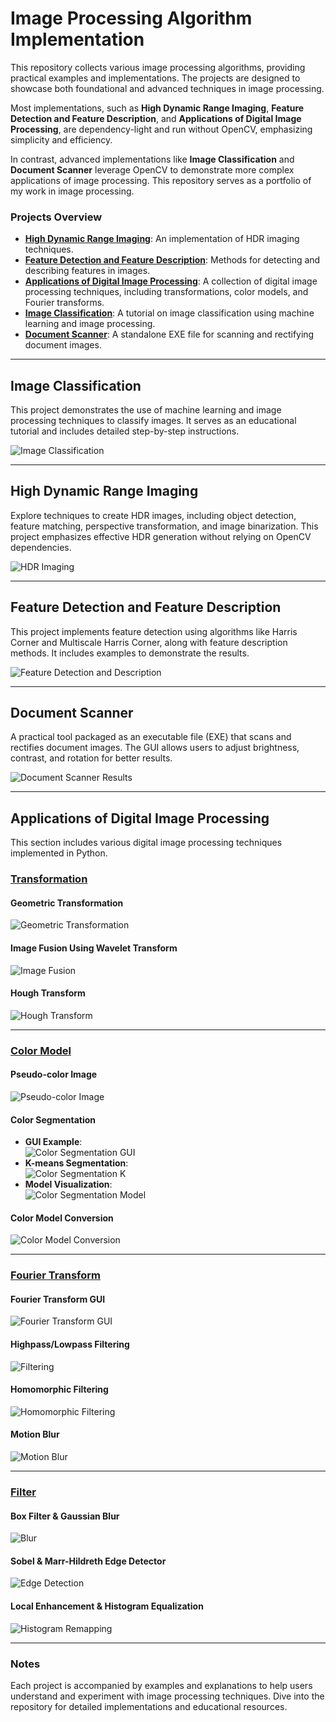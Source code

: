 # Image Processing Algorithm Implementation

This repository collects various image processing algorithms, providing practical examples and implementations. The projects are designed to showcase both foundational and advanced techniques in image processing. 

Most implementations, such as **High Dynamic Range Imaging**, **Feature Detection and Feature Description**, and **Applications of Digital Image Processing**, are dependency-light and run without OpenCV, emphasizing simplicity and efficiency. 

In contrast, advanced implementations like **Image Classification** and **Document Scanner** leverage OpenCV to demonstrate more complex applications of image processing. This repository serves as a portfolio of my work in image processing.


### Projects Overview
- **[High Dynamic Range Imaging](#high-dynamic-range-imaging)**: An implementation of HDR imaging techniques.
- **[Feature Detection and Feature Description](#feature-detection-and-feature-description)**: Methods for detecting and describing features in images.
- **[Applications of Digital Image Processing](#applications-of-digital-image-processing)**: A collection of digital image processing techniques, including transformations, color models, and Fourier transforms.
- **[Image Classification](#image-classification)**: A tutorial on image classification using machine learning and image processing.
- **[Document Scanner](#document-scanner)**: A standalone EXE file for scanning and rectifying document images.

---

## Image Classification

This project demonstrates the use of machine learning and image processing techniques to classify images. It serves as an educational tutorial and includes detailed step-by-step instructions.

![Image Classification](https://github.com/b07611031/Image-processing-algorithm-implementation/blob/main/Image-Classification/figures/framework.jpg)

---

## High Dynamic Range Imaging

Explore techniques to create HDR images, including object detection, feature matching, perspective transformation, and image binarization. This project emphasizes effective HDR generation without relying on OpenCV dependencies.

![HDR Imaging](https://github.com/b07611031/Image-processing-algorithm-implementation/blob/main/High-Dynamic-Range-Imaging/figures/HDR.jpg)

---

## Feature Detection and Feature Description

This project implements feature detection using algorithms like Harris Corner and Multiscale Harris Corner, along with feature description methods. It includes examples to demonstrate the results.

![Feature Detection and Description](https://github.com/b07611031/Image-processing-algorithm-implementation/blob/main/Feature-Detection-Description/figures/cat_patch.png)

---

## Document Scanner

A practical tool packaged as an executable file (EXE) that scans and rectifies document images. The GUI allows users to adjust brightness, contrast, and rotation for better results.

![Document Scanner Results](https://github.com/b07611031/Image-processing-algorithm-implementation/blob/main/Document-Scanner/figures/results.png)

---

## Applications of Digital Image Processing

This section includes various digital image processing techniques implemented in Python.

### [Transformation](https://github.com/b07611031/Image-processing-algorithm-implementation/blob/main/Applications-of-Digital-Image-Processing/C1HW06-2022/HW6_林雲_R11631012.pdf)

#### Geometric Transformation
![Geometric Transformation](https://github.com/b07611031/Image-processing-algorithm-implementation/blob/main/Applications-of-Digital-Image-Processing/figures/Geometric_Transformation.png)

#### Image Fusion Using Wavelet Transform
![Image Fusion](https://github.com/b07611031/Image-processing-algorithm-implementation/blob/main/Applications-of-Digital-Image-Processing/figures/Image_Fusion.png)

#### Hough Transform
![Hough Transform](https://github.com/b07611031/Image-processing-algorithm-implementation/blob/main/Applications-of-Digital-Image-Processing/figures/Hough_Transform.png)

---

### [Color Model](https://github.com/b07611031/Image-processing-algorithm-implementation/blob/main/Applications-of-Digital-Image-Processing/C1HW05-2022/HW5_林雲_R11631012.pdf)

#### Pseudo-color Image
![Pseudo-color Image](https://github.com/b07611031/Image-processing-algorithm-implementation/blob/main/Applications-of-Digital-Image-Processing/figures/Pseudo-color_Image.png)

#### Color Segmentation
- **GUI Example**:  
  ![Color Segmentation GUI](https://github.com/b07611031/Image-processing-algorithm-implementation/blob/main/Applications-of-Digital-Image-Processing/figures/Color_Segmentation_GUI.png)
- **K-means Segmentation**:  
  ![Color Segmentation K](https://github.com/b07611031/Image-processing-algorithm-implementation/blob/main/Applications-of-Digital-Image-Processing/figures/Color_Segmentation_K.png)
- **Model Visualization**:  
  ![Color Segmentation Model](https://github.com/b07611031/Image-processing-algorithm-implementation/blob/main/Applications-of-Digital-Image-Processing/figures/Color_Segmentation_model.png)

#### Color Model Conversion
![Color Model Conversion](https://github.com/b07611031/Image-processing-algorithm-implementation/blob/main/Applications-of-Digital-Image-Processing/figures/Color_Model_Conversion.png)

---

### [Fourier Transform](https://github.com/b07611031/Image-processing-algorithm-implementation/blob/main/Applications-of-Digital-Image-Processing/C1HW04-2022/HW4_林雲_R11631012.pdf)

#### Fourier Transform GUI
![Fourier Transform GUI](https://github.com/b07611031/Image-processing-algorithm-implementation/blob/main/Applications-of-Digital-Image-Processing/figures/Fourier_Transform_GUI.png)

#### Highpass/Lowpass Filtering
![Filtering](https://github.com/b07611031/Image-processing-algorithm-implementation/blob/main/Applications-of-Digital-Image-Processing/figures/Filtering.png)

#### Homomorphic Filtering
![Homomorphic Filtering](https://github.com/b07611031/Image-processing-algorithm-implementation/blob/main/Applications-of-Digital-Image-Processing/figures/Homomorphic.png)

#### Motion Blur
![Motion Blur](https://github.com/b07611031/Image-processing-algorithm-implementation/blob/main/Applications-of-Digital-Image-Processing/figures/Motion_Blur.png)

---

### [Filter](https://github.com/b07611031/Image-processing-algorithm-implementation/blob/main/Applications-of-Digital-Image-Processing/C1HW03-2022/HW3_林雲_R11631012.pdf)

#### Box Filter & Gaussian Blur
![Blur](https://github.com/b07611031/Image-processing-algorithm-implementation/blob/main/Applications-of-Digital-Image-Processing/figures/Blur.png)

#### Sobel & Marr-Hildreth Edge Detector
![Edge Detection](https://github.com/b07611031/Image-processing-algorithm-implementation/blob/main/Applications-of-Digital-Image-Processing/figures/Edge_Detection.png)

#### Local Enhancement & Histogram Equalization
![Histogram Remapping](https://github.com/b07611031/Image-processing-algorithm-implementation/blob/main/Applications-of-Digital-Image-Processing/figures/Historgram_Remapping.png)

---

### Notes
Each project is accompanied by examples and explanations to help users understand and experiment with image processing techniques. Dive into the repository for detailed implementations and educational resources.
